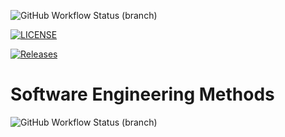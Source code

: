 ![GitHub Workflow Status (branch)](https://img.shields.io/github/actions/workflow/status/ericfwan/sem/main.yml?branch=master)

[![LICENSE](https://img.shields.io/github/license/ericfwan/sem.svg?style=flat-square)](https://github.com/ericfwan/sem/blob/master/LICENSE)

[![Releases](https://img.shields.io/github/release/ericfwan/sem/all.svg?style=flat-square)](https://github.com/ericfwan/sem/releases)

# Software Engineering Methods
![GitHub Workflow Status (branch)](https://img.shields.io/github/actions/workflow/status/ericfwan/sem/main.yml?branch=develop)